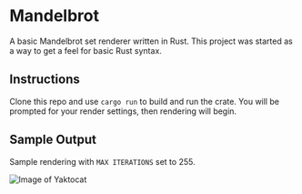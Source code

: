 # Mandelbrot

A basic Mandelbrot set renderer written in Rust. This project was started as a way to get a feel for basic Rust syntax.

## Instructions

Clone this repo and use `cargo run` to build and run the crate. You will be prompted for your render settings, then rendering will begin.

## Sample Output

Sample rendering with `MAX ITERATIONS` set to 255.

![Image of Yaktocat](/sample_images/mandelbrot_big.png)